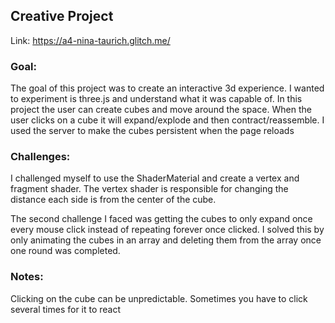 ## Creative Project

Link: https://a4-nina-taurich.glitch.me/

### Goal:
The goal of this project was to create an interactive 3d experience. I wanted to experiment is three.js and understand what it was capable of. In this project the user can create cubes and move around the space. When the user clicks on a cube it will expand/explode and then contract/reassemble. I used the server to make the cubes persistent when the page reloads

### Challenges:
I challenged myself to use the ShaderMaterial and create a vertex and fragment shader. The vertex shader is responsible for changing the distance each side is from the center of the cube.

The second challenge I faced was getting the cubes to only expand once every mouse click instead of repeating forever once clicked. I solved this by only animating the cubes in an array and deleting them from the array once one round was completed. 

### Notes:
Clicking on the cube can be unpredictable. Sometimes you have to click several times for it to react

